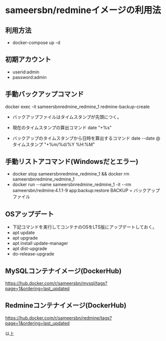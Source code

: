 # sameersbn/redmineイメージの利用法

## 利用方法
- docker-compose up -d

## 初期アカウント
- userid:admin
- password:admin

## 手動バックアップコマンド
docker exec -it sameersbnredmine_redmine_1 redmine-backup-create

- バックアップファイルはタイムスタンプが先頭につく。
- 現在のタイムスタンプの算出コマンド
date "+%s"

- バックアップのタイムスタンプから日時を算出するコマンド
date --date @タイムスタンプ "+%m/%d/%Y %H:%M"

## 手動リストアコマンド(Windowsだとエラー)
- docker stop sameersbnredmine_redmine_1 && docker rm sameersbnredmine_redmine_1
- docker run --name sameersbnredmine_redmine_1 -it --rm sameersbn/redmine:4.1.1-9 app:backup:restore BACKUP = バックアップファイル

## OSアップデート
- 下記コマンドを実行してコンテナのOSをLTS版にアップデートしておく。
- apt update
- apt upgrade
- apt install update-manager
- apt dist-upgrade
- do-release-upgrade

## MySQLコンテナイメージ(DockerHub)
https://hub.docker.com/r/sameersbn/mysql/tags?page=1&ordering=last_updated

## Redmineコンテナイメージ(DockerHub)
https://hub.docker.com/r/sameersbn/redmine/tags?page=1&ordering=last_updated

以上
